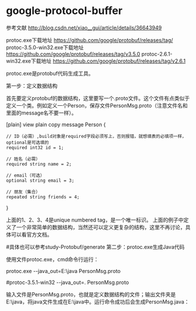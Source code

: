 # google-protocol-buffer
参考文献
http://blog.csdn.net/xiao__gui/article/details/36643949

protoc.exe下载地址
https://github.com/google/protobuf/releases/tag/
protoc-3.5.0-win32.exe下载地址
https://github.com/google/protobuf/releases/tag/v3.5.0
protoc-2.6.1-win32.exe下载地址
https://github.com/google/protobuf/releases/tag/v2.6.1


protoc.exe是protobuf代码生成工具。

第一步：定义数据结构

首先要定义protobuf的数据结构，这里要写一个.proto文件。这个文件有点类似于定义一个类。例如定义一个Person，保存文件PersonMsg.proto（注意文件名和里面的message名不要一样）。

[plain] view plain copy
message Person {

    // ID（必需）,build对象是required字段必须写上，否则报错，就想填表的必填项一样，optional是可选填的
    required int32 id = 1;

    // 姓名（必需）
    required string name = 2;

    // email（可选）
    optional string email = 3;

    // 朋友（集合）
    repeated string friends = 4;
}

上面的1、2、3、4是unique numbered tag，是一个唯一标识。
上面的例子中定义了一个非常简单的数据结构，当然还可以定义更复杂的结构，这里不再讨论，具体可以看官方文档。

#具体也可以参考study-Protobuf/generate
第二步：protoc.exe生成Java代码

使用文件protoc.exe，cmd命令行运行：

protoc.exe --java_out=E:\java PersonMsg.proto

#protoc-3.5.1-win32 --java_out=. PersonMsg.proto

输入文件是PersonMsg.proto，也就是定义数据结构的文件；输出文件夹是E:\java，将java文件生成在E:\java中。运行命令成功后会生成PersonMsg.java：
